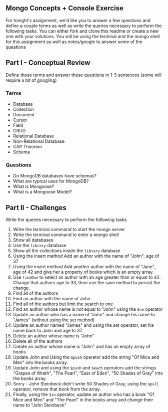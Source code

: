 ## Mongo Concepts + Console Exercise 

For tonight's assignment, we'd like you to answer a few questions and define a couple terms as well as write the queries necessary to perform the following tasks. You can either fork and clone this readme or create a new one with your solutions.
You will be using the terminal and the mongo shell for this assignment as well as notes/google to answer some of the questions


## Part I - Conceptual Review 

Define these terms and answer these questions in 1-3 sentences (some will require a bit of googling)

### Terms

* Database
* Collection
* Document
* Cursor 
* Field 
* CRUD
* Relational Database
* Non-Relational Database
* CAP Theorem
* Schema

### Questions

* Do MongoDB databases have schemas?
* What are typical uses for MongoDB?
* What is Mongoose?
* What is a Mongoose Model?

## Part II - Challenges 
Write the queries necessary to perform the following tasks

1. Write the terminal command to start the mongo server
2. Write the terminal command to enter a mongo shell
1. Show all databases
1. Use the `library` database
1. Show all the collections inside the `library` database
1. Using the insert method Add an author with the name of "John", age of 37 
2. Using the insert method Add another author with the name of "Jane", age of 42 and give her a property of books which is an empty array.
3. Use `findOne` to select an author with an age greater than or equal to 42. Change that authors age to 33, then use the save method to persist the change.
1. Find all of the authors
1. Find an author with the name of John
2. Find all of the authors but limit the search to one
3. Find an author whose name is not equal to "John" using the `$ne` operator
1. Update an author who has a name of "John" and change his name to "James" (without using the set method)
1. Update an author named "James" and using the set operator, set his name back to John and age to 37.
2. Delete an author whose name is "John"
13. Delete all of the authors
1. Create an author whose name is "John" and has an empty array of books
2. Update John and Using the `$push` operator add the string "Of Mice and Men" into the books array.
2. Update John and using the `$push` and `$each` operators add the strings "Grapes of Wrath", "The Pearl", "East of Eden", "50 Shades of Gray" into the books array.
17. Sorry - John Steinbeck didn't write 50 Shades of Gray, using the `$pull` operator, remove that book from the array.
18. Finally, using the `$in` operator, update an author who has a book "Of Mice and Men" and "The Pearl" in the books array and change their name to "John Steinbeck"




